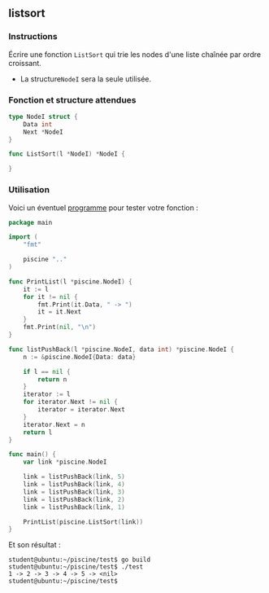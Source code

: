 ## listsort

### Instructions

Écrire une fonction `ListSort` qui trie les nodes d'une liste chaînée par ordre croissant.

- La structure`NodeI` sera la seule utilisée.

### Fonction et structure attendues

```go
type NodeI struct {
	Data int
	Next *NodeI
}

func ListSort(l *NodeI) *NodeI {

}
```

### Utilisation

Voici un éventuel [programme](TODO-LINK) pour tester votre fonction :

```go
package main

import (
	"fmt"

	piscine ".."
)

func PrintList(l *piscine.NodeI) {
	it := l
	for it != nil {
		fmt.Print(it.Data, " -> ")
		it = it.Next
	}
	fmt.Print(nil, "\n")
}

func listPushBack(l *piscine.NodeI, data int) *piscine.NodeI {
	n := &piscine.NodeI{Data: data}

	if l == nil {
		return n
	}
	iterator := l
	for iterator.Next != nil {
		iterator = iterator.Next
	}
	iterator.Next = n
	return l
}

func main() {
	var link *piscine.NodeI

	link = listPushBack(link, 5)
	link = listPushBack(link, 4)
	link = listPushBack(link, 3)
	link = listPushBack(link, 2)
	link = listPushBack(link, 1)

	PrintList(piscine.ListSort(link))
}
```

Et son résultat :

```console
student@ubuntu:~/piscine/test$ go build
student@ubuntu:~/piscine/test$ ./test
1 -> 2 -> 3 -> 4 -> 5 -> <nil>
student@ubuntu:~/piscine/test$
```
